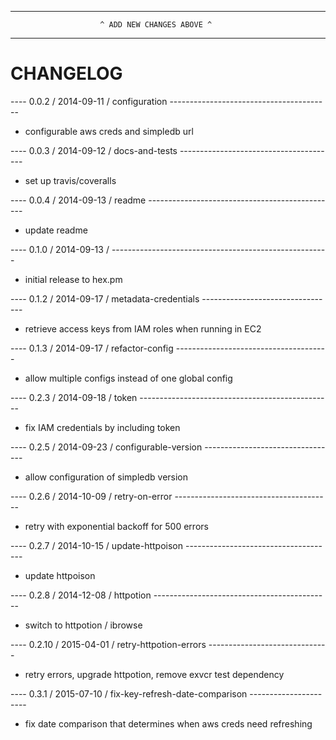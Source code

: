 --------------------------------------------------------------------------------
                        ^ ADD NEW CHANGES ABOVE ^
--------------------------------------------------------------------------------

CHANGELOG
=========

---- 0.0.2 / 2014-09-11 / configuration ----------------------------------------
* configurable aws creds and simpledb url

---- 0.0.3 / 2014-09-12 / docs-and-tests ---------------------------------------
* set up travis/coveralls

---- 0.0.4 / 2014-09-13 / readme -----------------------------------------------
* update readme

---- 0.1.0 / 2014-09-13 / ------------------------------------------------------
* initial release to hex.pm

---- 0.1.2 / 2014-09-17 / metadata-credentials ---------------------------------
* retrieve access keys from IAM roles when running in EC2

---- 0.1.3 / 2014-09-17 / refactor-config --------------------------------------
* allow multiple configs instead of one global config

---- 0.2.3 / 2014-09-18 / token ------------------------------------------------
* fix IAM credentials by including token

---- 0.2.5 / 2014-09-23 / configurable-version ---------------------------------
* allow configuration of simpledb version

---- 0.2.6 / 2014-10-09 / retry-on-error ---------------------------------------
* retry with exponential backoff for 500 errors

---- 0.2.7 / 2014-10-15 / update-httpoison -------------------------------------
* update httpoison

---- 0.2.8 / 2014-12-08 / httpotion --------------------------------------------
* switch to httpotion / ibrowse

---- 0.2.10 / 2015-04-01 / retry-httpotion-errors ------------------------------
* retry errors, upgrade httpotion, remove exvcr test dependency

---- 0.3.1 / 2015-07-10 / fix-key-refresh-date-comparison ----------------------
* fix date comparison that determines when aws creds need refreshing
